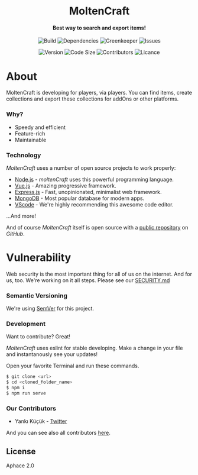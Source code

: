 <h1 align="center">
  <br>
  MoltenCraft
  <br>
</h1>
<h4 align="center">Best way to search and export items!</h4>
<p align="center">
  <a><img src="https://img.shields.io/circleci/build/github/MoltenCraft/client/master?style=flat-square" alt="Build"></a>
  <!-- <a><img src="https://img.shields.io/codacy/grade/abc123?style=flat-square" alt="Grade"></a> -->
  <a><img src="https://img.shields.io/david/MoltenCraft/client?style=flat-square" alt="Dependencies"></a>
  <a><img src="https://badges.greenkeeper.io/MoltenCraft/client.svg?style=flat-square" alt="Greenkeeper"></a>
  <a><img src="https://img.shields.io/github/issues/MoltenCraft/client?style=flat-square" alt="Issues"></a>
</p>
<p align="center">
  <a><img src="https://img.shields.io/github/package-json/v/MoltenCraft/client/master?style=flat-square" alt="Version"></a>
  <a><img src="https://img.shields.io/github/languages/code-size/MoltenCraft/client?style=flat-square" alt="Code Size"></a>
  <!-- <a><img src="https://img.shields.io/github/stars/MoltenCraft/client?style=flat-square" alt="Stars"></a> -->
  <!-- <a><img src="https://img.shields.io/discord/{id}?style=flat-square" alt="Discord"></a> -->
  <a><img src="https://img.shields.io/github/contributors/MoltenCraft/client?style=flat-square" alt="Contributors"></a>
  <a><img src="https://img.shields.io/github/license/MoltenCraft/client?style=flat-square" alt="Licance"></a>
</p>

# About

MoltenCraft is developing for players, via players. You can find items, create collections
and export these collections for addOns or other platforms.

### Why?
- Speedy and efficient
- Feature-rich
- Maintainable

### Technology
_MoltenCraft_ uses a number of open source projects to work properly:

- [Node.js] - _moltenCraft_ uses this powerful programming language.
- [Vue.js] - Amazing progressive framework.
- [Express.js] - Fast, unopinionated, minimalist web framework.
- [MongoDB] - Most popular database for modern apps.
- [VScode] - We're highly recommending this awesome code editor.

...And more!

And of course _MoltenCraft_ itself is open source with a [public repository][repository] on _GitHub_.

# Vulnerability
Web security is the most important thing for all of us on the internet. And for us, too.
We're working on it all steps. Please see our [SECURITY.md]

### Semantic Versioning

We're using [SemVer][semver] for this project.

### Development

Want to contribute? Great!

_MoltenCraft_ uses eslint for stable developing.
Make a change in your file and instantanously see your updates!

Open your favorite Terminal and run these commands.

```sh
$ git clone <url>
$ cd <cloned_folder_name>
$ npm i
$ npm run serve
```

### Our Contributors

- Yankı Küçük - [Twitter][yk]

And you can see also all contributors [here][contributors].

[node.js]: https://github.com/nodejs/node/blob/master/README.md
[vue.js]: https://github.com/vuejs/vue/blob/dev/README.md
[express.js]: https://github.com/expressjs/express/blob/master/Readme.md
[mongodb]: https://github.com/mongodb/mongo/blob/master/README
[vscode]: https://code.visualstudio.com/insiders/
[security.md]: https://github.com/moltenCraft/client/blob/master/SECURITY.md
[repository]: https://github.com/moltenCraft/client
[semver]: https://semver.org
[yk]: https://twitter.com/seviyorumstop
[contributors]: https://github.com/moltenCraft/client/graphs/contributors

## License

Aphace 2.0